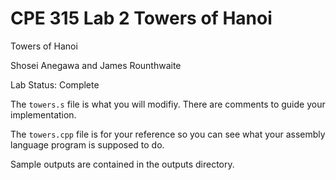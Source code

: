 # CPE 315 Lab 2 Towers of Hanoi
Towers of Hanoi

Shosei Anegawa and James Rounthwaite

Lab Status: Complete

The ``towers.s`` file is what you will modifiy. There are comments
to guide your implementation.

The ``towers.cpp`` file is for your reference so you can see what your
assembly language program is supposed to do.

Sample outputs are contained in the outputs directory.
